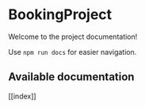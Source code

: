 # BookingProject

Welcome to the project documentation!

Use `npm run docs` for easier navigation.

## Available documentation

[[index]]
